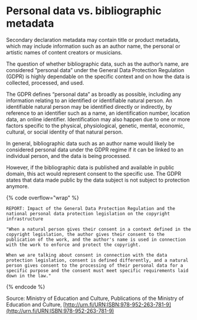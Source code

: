 # Personal data vs. bibliographic metadata

Secondary declaration metadata may contain title or product metadata, which may include information such as an author name, the personal or artistic names of content creators or musicians.

The question of whether bibliographic data, such as the author’s name, are considered “personal data” under the General Data Protection Regulation (GDPR) is highly dependable on the specific context and on how the data is collected, processed, and used.

The GDPR defines “personal data” as broadly as possible, including any information relating to an identified or identifiable natural person. An identifiable natural person may be identified directly or indirectly, by reference to an identifier such as a name, an identification number, location data, an online identifier. Identification may also happen due to one or more factors specific to the physical, physiological, genetic, mental, economic, cultural, or social identity of that natural person.

In general, bibliographic data such as an author name would likely be considered personal data under the GDPR regime if it can be linked to an individual person, and the data is being processed.

However, if the bibliographic data is published and available in public domain, this act would represent consent to the specific use. The GDPR states that data made public by the data subject is not subject to protection anymore.

{% code overflow="wrap" %}
```
REPORT: Impact of the General Data Protection Regulation and the national personal data protection legislation on the copyright infrastructure

"When a natural person gives their consent in a context defined in the copyright legislation, the author gives their consent to the publication of the work, and the author's name is used in connection with the work to enforce and protect the copyright. 

When we are talking about consent in connection with the data protection legislation, consent is defined differently, and a natural person gives consent to the processing of their personal data for a specific purpose and the consent must meet specific requirements laid down in the law."
```
{% endcode %}

Source: Ministry of Education and Culture, Publications of the Ministry of Education and Culture, [http://urn.fi/URN:ISBN:978-952-263-781-9](http://urn.fi/URN:ISBN:978-952-263-781-9)
